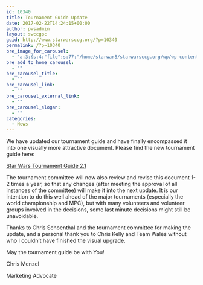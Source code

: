 ```yaml
---
id: 10340
title: Tournament Guide Update
date: 2017-02-22T14:24:15+00:00
author: pwsadmin
layout: swccgpc
guid: http://www.starwarsccg.org/?p=10340
permalink: /?p=10340
bre_image_for_carousel:
  - 'a:3:{s:4:"file";s:77:"/home/starwar8/starwarsccg.org/wp/wp-content/uploads/banner-Tourney-guide.jpg";s:3:"url";s:73:"http://www.starwarsccg.org/wp/wp-content/uploads/banner-Tourney-guide.jpg";s:4:"type";s:10:"image/jpeg";}'
bre_add_to_home_carousel:
  - ""
bre_carousel_title:
  - ""
bre_carousel_link:
  - ""
bre_carousel_external_link:
  - ""
bre_carousel_slogan:
  - ""
categories:
  - News
---
```

We have updated our tournament guide and have finally encompassed it into one visually more attractive document. Please find the new tournament guide here:

[Star Wars Tournament Guide 2.1](http://www.starwarsccg.org/wp/wp-content/uploads/Star-Wars-CCG-Official-Tournament-Guide-2.1-Feb-2017.pdf)

The tournament committee will now also review and revise this document 1-2 times a year, so that any changes (after meeting the approval of all instances of the committee) will make it into the next update. It is our intention to do this well ahead of the major tournaments (especially the world championship and MPC), but with many volunteers and volunteer groups involved in the decisions, some last minute decisions might still be unavoidable.

Thanks to Chris Schoenthal and the tournament committee for making the update, and a personal thank you to Chris Kelly and Team Wales without who I couldn’t have finished the visual upgrade.

May the tournament guide be with You!

Chris Menzel

Marketing Advocate